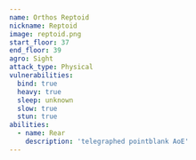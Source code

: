 ```yaml
---
name: Orthos Reptoid
nickname: Reptoid
image: reptoid.png
start_floor: 37
end_floor: 39
agro: Sight
attack_type: Physical
vulnerabilities:
  bind: true
  heavy: true
  sleep: unknown
  slow: true
  stun: true
abilities:
  - name: Rear
    description: 'telegraphed pointblank AoE'
---
```

